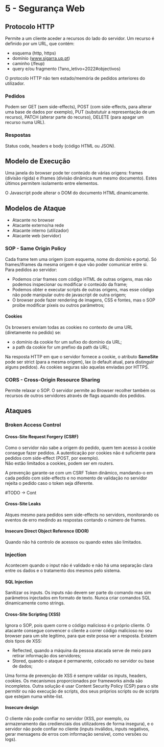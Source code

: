# 5 - Segurança Web

## Protocolo HTTP

Permite a um cliente aceder a recursos do lado do servidor. Um recurso é definido por um URL, que contém:

- esquema (http, https)
- domínio (www.sigarra.up.pt)
- caminho (/feup)
- query e/ou fragmento (?ano_letivo=2022#objectivos)

O protocolo HTTP não tem estado/memória de pedidos anteriores do utilizador. 

### Pedidos 

Podem ser GET (sem side-effects), POST (com side-effects, para alterar uma base de dados por exemplo), PUT (substutuir a representação de um recurso), PATCH (alterar parte do recurso), DELETE (para apagar um recurso numa URL).

### Respostas

Status code, headers e body (código HTML ou JSON).

## Modelo de Execução

Uma janela do browser pode ter conteúdo de várias origens: frames (divisão rígida) e iframes (divisão dinâmica num mesmo documento). Estes últimos permitem isolamento entre elementos.

O Javascript pode alterar o DOM do documento HTML dinamicamente.

## Modelos de Ataque

- Atacante no browser
- Atacante externo/na rede
- Atacante interno (utilizador)
- Atacante web (servidor)

### SOP - Same Origin Policy

Cada frame tem uma origem (com esquema, nome do domínio e porta). Só frames/iframes da mesma origem é que vão poder comunicar entre si.  <br>
Para pedidos ao servidor:

- Podemos criar frames com código HTML de outras origens, mas não podemos inspecionar ou modificar o conteúdo da frame;
- Podemos obter e executar scripts de outras origens, mas esse código não pode manipular outro de javascript de outra origem;
- O browser pode fazer rendering de imagens, CSS e fontes, mas o SOP proibe modificar píxeis ou outros parâmetros;

#### Cookies

Os browsers enviam todas as cookies no contexto de uma URL (diretamente no pedido) se:

- o domínio da cookie for um sufixo do domínio da URL;
- a path da cookie for um prefixo da path da URL;

Na resposta HTTP em que o servidor fornece a cookie, o atributo **SameSite** pode ser strict (para a mesma origem), lax (o default atual, para distinguir alguns pedidos). As cookies seguras são aquelas enviadas por HTTPS.

### CORS - Cross-Origin Resource Sharing

Permite relaxar o SOP. O servidor permite ao Browser recolher também os recursos de outros servidores através de flags aquando dos pedidos. 

## Ataques

### Broken Access Control

#### Cross-Site Request Forgery (CSRF)

Como o servidor não sabe a origem do pedido, quem tem acesso à cookie consegue fazer pedidos. A autenticação por cookies não é suficiente para pedidos com side-effect (POST, por exemplo). <br>
Não estão limitados a cookies, podem ser em routers.

A prevenção garante-se com um CSRF Token dinâmico, mandando-o em cada pedido com side-effects e no momento de validação no servidor rejeita o pedido caso o token seja diferente.

#TODO -> Cont

#### Cross-Site Leaks

Atques mesmo para pedidos sem side-effects no servidors, monitorando os eventos de erro medindo as respostas contando o número de frames.

#### Insecure Direct Object Reference (IDOR)

Quando não há controlo de acessos ou quando estes são limitados. 

### Injection

Acontecem quando o input não é validado e não há uma separação clara entre os dados e o tratamento dos mesmos pelo sistema. 

#### SQL Injection

Sanitizar os inputs. Os inputs não devem ser parte do comando mas sim parâmetros injectados em formato de texto. Nunca criar comandos SQL dinamicamente como strings.

#### Cross-Site Scripting (XSS)

Ignora o SOP, pois quem corre o código malicioso é o próprio cliente. O atacante consegue convencer o cliente a correr código malicioso no seu browser para um site legítimo, para que este possa ver a resposta. Existem dois tipos de XSS:

- Reflected, quando a máquina da pessoa atacada serve de meio para retirar informação dos servidores;
- Stored, quando o ataque é permanente, colocado no servidor ou base de dados;

Uma forma de prevenção de XSS é sempre validar os inputs, headers, cookies. Os mecanismos proporcionados por frameworks ainda são incompletos. Outra solução é usar Content Security Policy (CSP) para o site permitir ou não execução de scripts, dos seus próprios scripts ou de scripts que estejam numa white-list. 

#### Insecure design

O cliente não pode confiar no servidor (XSS, por exemplo, ou armazenamento das credienciais dos utilizadores de forma insegura), e o servidor não pode confiar no cliente (inputs inválidos, inputs negativos, gerar mensagens de erros com informação sensível, como versões ou logs).